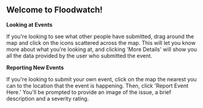 ## Welcome to Floodwatch!

**Looking at Events**

If you're looking to see what other people have
submitted, drag around the map and click on the icons
scattered across the map. This will let you know more
about what you're looking at, and clicking 'More
Details' will show you all the data provided by the
user who submitted the event.

**Reporting New Events**

If you're looking to submit your own event, click on
the map the nearest you can to the location that the
event is happening. Then, click 'Report Event
Here.' You'll be prompted to provide an image of
the issue, a brief description and a severity rating.
